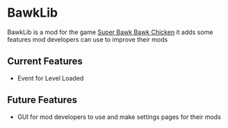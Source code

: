# BawkLib
BawkLib is a mod for the game [Super Bawk Bawk Chicken](https://store.steampowered.com/app/2054850) it adds some features mod developers can use to improve their mods


## Current Features
- Event for Level Loaded

## Future Features
- GUI for mod developers to use and make settings pages for their mods
